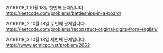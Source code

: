 ﻿20161018_1
10월 18일 첫번째 문제입니다.
https://leetcode.com/problems/battleships-in-a-board/

20161018_2
10월 18일 두번째 문제입니다.
https://leetcode.com/problems/reconstruct-original-digits-from-english/

20161018_3
10월 18일 세번째 문제입니다.
https://www.acmicpc.net/problem/2662
